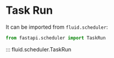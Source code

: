 # Task Run

It can be imported from `fluid.scheduler`:

```python
from fastapi.scheduler import TaskRun
```

::: fluid.scheduler.TaskRun
